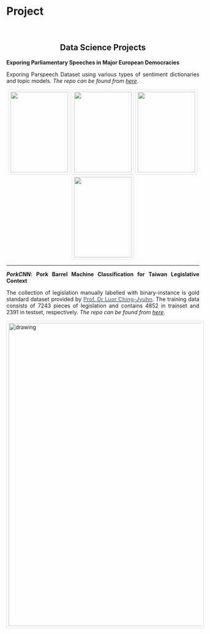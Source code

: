 # Project


<br/>


<div style="text-align: center">

## Data Science Projects
</div>




<div style="text-align: justify">


**Exporing Parliamentary Speeches in Major European Democracies**   

Exporing Parspeech Dataset using various types of sentiment dictionaries and topic models. _The repo can be found from [here](https://github.com/davidycliao/2019-SUMMER-RA)_. 

<p align="center">
<style>
img {
  border: 1px solid #ddd;
  border-radius: 4px;
  padding: 5px;
  width: 150px;
}
</style>
  <img width="500" height= "210"  src="https://raw.githack.com/davidycliao/figures/master/hoc_NRC.gif" >
  <img width="350" height= "210" src="https://raw.githack.com/davidycliao/figures/master/uk_top_animate.gif">
  <img width="500" height= "210"  src="https://raw.githack.com/davidycliao/2019-SUMMER-RA/master/images/dtf_uk_textrank_plot.png">
  <img width="500" height= "210"  src="https://raw.githack.com/davidycliao/figures/master/first_example_plot.png" >

</p>





</div>

---

<div style="text-align: justify">

***PorkCNN*: Pork Barrel Machine Classification for Taiwan Legislative Context**   

The collection of legislation manually labelled with binary-instance is gold standard dataset provided 
by [<span style="color:#778899"> **Prof. Dr Luor Ching-Jyuhn**</span>](https://pa.ntpu.edu.tw/teacher_detail/74).
 The training data consists of 7243 pieces of legislation and contains 4852 in trainset and 2391 in testset, respectively. 
 _The repo can be found from [here](https://github.com/davidycliao/PorkCNN)_. 


<p align="center">

<style>
img {
  border: 1px solid #ddd;
  border-radius: 4px;
  padding: 5px;
  width: 150px;
}
</style>

<img 
  src="https://raw.githack.com/davidycliao/elp/main/paper/Electoral_Incentives_and_Porks.png"
  alt="drawing" 
  style="width:790px;"/>
</div>

</p>

</div>






